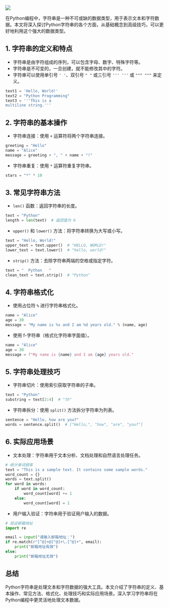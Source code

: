![](https://p.ipic.vip/cfnkto.png)

在Python编程中，字符串是一种不可或缺的数据类型，用于表示文本和字符数据。本文将深入探讨Python字符串的各个方面，从基础概念到高级技巧，可以更好地利用这个强大的数据类型。

## 1. 字符串的定义和特点

- 字符串是由字符组成的序列，可以包含字母、数字、特殊字符等。
- 字符串是不可变的，一旦创建，就不能修改其中的字符。
- 字符串可以使用单引号 `' '`、双引号 `" "` 或三引号 `''' '''` 或 `""" """` 来定义。

```python
text1 = 'Hello, World!'
text2 = "Python Programming"
text3 = '''This is a
multiline string.'''
```

## 2. 字符串的基本操作

- 字符串连接：使用 `+` 运算符将两个字符串连接。

```python
greeting = "Hello"
name = "Alice"
message = greeting + ", " + name + "!"
```

- 字符串重复：使用 `*` 运算符重复字符串。

```python
stars = "*" * 10
```

## 3. 常见字符串方法

- `len()` 函数：返回字符串的长度。

```python
text = "Python"
length = len(text)  # 返回值为 6
```

- `upper()` 和 `lower()` 方法：将字符串转换为大写或小写。

```python
text = "Hello, World!"
upper_text = text.upper()  # "HELLO, WORLD!"
lower_text = text.lower()  # "hello, world!"
```

- `strip()` 方法：去除字符串两端的空格或指定字符。

```python
text = "  Python   "
clean_text = text.strip()  # "Python"
```

## 4. 字符串格式化

- 使用占位符 `%` 进行字符串格式化。

```python
name = "Alice"
age = 30
message = "My name is %s and I am %d years old." % (name, age)
```

- 使用 f-字符串（格式化字符串字面值）。

```python
name = "Alice"
age = 30
message = f"My name is {name} and I am {age} years old."
```

## 5. 字符串处理技巧

- 字符串切片：使用索引获取字符串的子串。

```python
text = "Python"
substring = text[2:4]  # "th"
```

- 字符串拆分：使用 `split()` 方法拆分字符串为列表。

```python
sentence = "Hello, how are you?"
words = sentence.split()  # ["Hello,", "how", "are", "you?"]
```

## 6. 实际应用场景

- 文本处理：字符串用于文本分析、文档处理和自然语言处理任务。

```python
# 统计单词频率
text = "This is a sample text. It contains some sample words."
word_count = {}
words = text.split()
for word in words:
    if word in word_count:
        word_count[word] += 1
    else:
        word_count[word] = 1
```

- 用户输入验证：字符串用于验证用户输入的数据。

```python
# 验证邮箱地址
import re

email = input("请输入邮箱地址：")
if re.match(r"[^@]+@[^@]+\.[^@]+", email):
    print("邮箱地址有效")
else:
    print("邮箱地址无效")
```

## 总结

Python字符串是处理文本和字符数据的强大工具。本文介绍了字符串的定义、基本操作、常见方法、格式化、处理技巧和实际应用场景。深入学习字符串将在Python编程中更灵活地处理文本数据。

